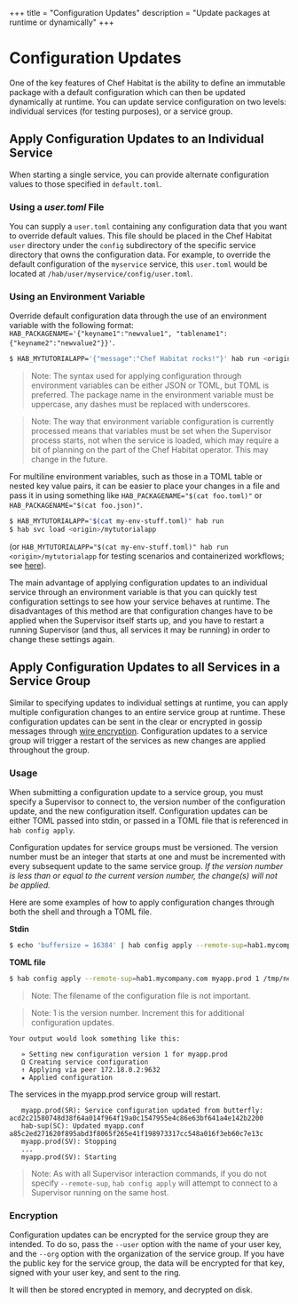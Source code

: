 +++
title = "Configuration Updates"
description = "Update packages at runtime or dynamically"
+++

# <a name="config-updates" id="config-updates" data-magellan-target="config-updates">Configuration Updates</a>

One of the key features of Chef Habitat is the ability to define an immutable package with a default configuration which can then be updated dynamically at runtime. You can update service configuration on two levels: individual services (for testing purposes), or a service group.

## Apply Configuration Updates to an Individual Service

When starting a single service, you can provide alternate configuration values to those specified in `default.toml`.

### Using a _user.toml_ File

You can supply a `user.toml` containing any configuration data that you want to override default values. This file should be placed in the Chef Habitat `user` directory under the `config` subdirectory of the specific service directory that owns the configuration data. For example, to override the default configuration of the `myservice` service, this `user.toml` would be located at `/hab/user/myservice/config/user.toml`.

### Using an Environment Variable

Override default configuration data through the use of an environment variable with the following format: `HAB_PACKAGENAME='{"keyname1":"newvalue1", "tablename1":{"keyname2":"newvalue2"}}'`.

```bash
$ HAB_MYTUTORIALAPP='{"message":"Chef Habitat rocks!"}' hab run <origin>/<packagename>
```

> Note: The syntax used for applying configuration through environment variables can be either JSON or TOML, but TOML is preferred. The package name in the environment variable must be uppercase, any dashes must be replaced with underscores.

> Note: The way that environment variable configuration is currently processed means that variables must be set when the Supervisor process starts, not when the service is loaded, which may require a bit of planning on the part of the Chef Habitat operator. This may change in the future.

For multiline environment variables, such as those in a TOML table or nested key value pairs, it can be easier to place your changes in a file and pass it in using something like `HAB_PACKAGENAME="$(cat foo.toml)"` or `HAB_PACKAGENAME="$(cat foo.json)"`.

```bash
$ HAB_MYTUTORIALAPP="$(cat my-env-stuff.toml)" hab run
$ hab svc load <origin>/mytutorialapp
```
(or `HAB_MYTUTORIALAPP="$(cat my-env-stuff.toml)" hab run <origin>/mytutorialapp` for testing scenarios and containerized workflows; see [here](#using-packages)).

The main advantage of applying configuration updates to an individual service through an environment variable is that you can quickly test configuration settings to see how your service behaves at runtime. The disadvantages of this method are that configuration changes have to be applied when the Supervisor itself starts up, and you have to restart a running Supervisor (and thus, all services it may be running) in order to change these settings again.

## Apply Configuration Updates to all Services in a Service Group
Similar to specifying updates to individual settings at runtime, you can apply multiple configuration changes to an entire service group at runtime. These configuration updates can be sent in the clear or encrypted in gossip messages through [wire encryption](/docs/using-habitat/using-encryption). Configuration updates to a service group will trigger a restart of the services as new changes are applied throughout the group.

### Usage

When submitting a configuration update to a service group, you must specify a Supervisor to connect to, the version number of the configuration update, and the new configuration itself. Configuration updates can be either TOML passed into stdin, or passed in a TOML file that is referenced in `hab config apply`.

Configuration updates for service groups must be versioned. The version number must be an integer that starts at one and must be incremented with every subsequent update to the same service group. *If the version number is less than or equal to the current version number, the change(s) will not be applied.*

Here are some examples of how to apply configuration changes through both the shell and through a TOML file.

**Stdin**

```bash
$ echo 'buffersize = 16384' | hab config apply --remote-sup=hab1.mycompany.com myapp.prod 1
```

**TOML file**

```bash
$ hab config apply --remote-sup=hab1.mycompany.com myapp.prod 1 /tmp/newconfig.toml
```

  > Note: The filename of the configuration file is not important.

  > Note: 1 is the version number. Increment this for
  additional configuration updates.

    Your output would look something like this:

       » Setting new configuration version 1 for myapp.prod
       Ω Creating service configuration
       ↑ Applying via peer 172.18.0.2:9632
       ★ Applied configuration

  The services in the myapp.prod service group will restart.

       myapp.prod(SR): Service configuration updated from butterfly: acd2c21580748d38f64a014f964f19a0c1547955e4c86e63bf641a4e142b2200
       hab-sup(SC): Updated myapp.conf a85c2ed271620f895abd3f8065f265e41f198973317cc548a016f3eb60c7e13c
       myapp.prod(SV): Stopping
       ...
       myapp.prod(SV): Starting

> Note: As with all Supervisor interaction commands, if you do not specify `--remote-sup`, `hab config apply` will attempt to connect to a Supervisor running on the same host.

### Encryption

Configuration updates can be encrypted for the service group they are intended. To do so, pass the `--user` option with the name of your user key, and the `--org` option with the organization of the service group. If you have the public key for the service group, the data will be encrypted for that key, signed with your user key, and sent to the ring.

It will then be stored encrypted in memory, and decrypted on disk.

